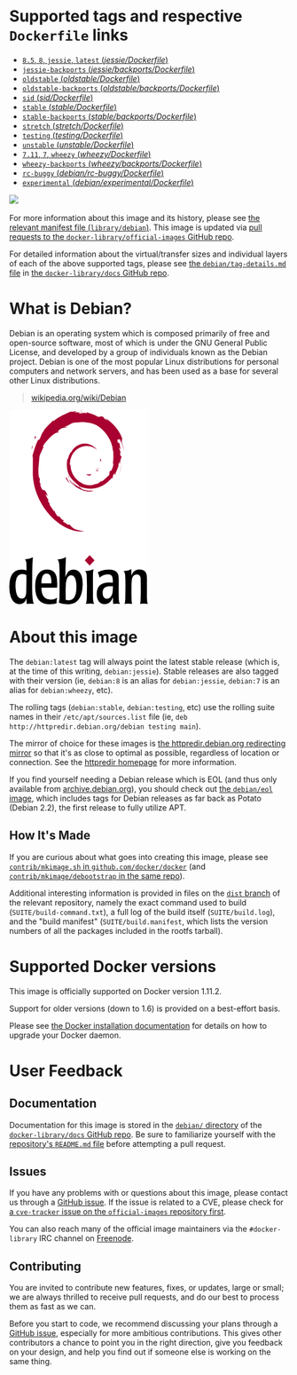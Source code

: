 # Supported tags and respective `Dockerfile` links

-	[`8.5`, `8`, `jessie`, `latest` (*jessie/Dockerfile*)](https://github.com/tianon/docker-brew-debian/blob/c2882c541f5bd5cfdd28a505a4e635d42c7fd946/jessie/Dockerfile)
-	[`jessie-backports` (*jessie/backports/Dockerfile*)](https://github.com/tianon/docker-brew-debian/blob/c2882c541f5bd5cfdd28a505a4e635d42c7fd946/jessie/backports/Dockerfile)
-	[`oldstable` (*oldstable/Dockerfile*)](https://github.com/tianon/docker-brew-debian/blob/c2882c541f5bd5cfdd28a505a4e635d42c7fd946/oldstable/Dockerfile)
-	[`oldstable-backports` (*oldstable/backports/Dockerfile*)](https://github.com/tianon/docker-brew-debian/blob/c2882c541f5bd5cfdd28a505a4e635d42c7fd946/oldstable/backports/Dockerfile)
-	[`sid` (*sid/Dockerfile*)](https://github.com/tianon/docker-brew-debian/blob/f2f13c96629664b5cd7ac24b56a12723a7df69e3/sid/Dockerfile)
-	[`stable` (*stable/Dockerfile*)](https://github.com/tianon/docker-brew-debian/blob/c2882c541f5bd5cfdd28a505a4e635d42c7fd946/stable/Dockerfile)
-	[`stable-backports` (*stable/backports/Dockerfile*)](https://github.com/tianon/docker-brew-debian/blob/c2882c541f5bd5cfdd28a505a4e635d42c7fd946/stable/backports/Dockerfile)
-	[`stretch` (*stretch/Dockerfile*)](https://github.com/tianon/docker-brew-debian/blob/f2f13c96629664b5cd7ac24b56a12723a7df69e3/stretch/Dockerfile)
-	[`testing` (*testing/Dockerfile*)](https://github.com/tianon/docker-brew-debian/blob/f2f13c96629664b5cd7ac24b56a12723a7df69e3/testing/Dockerfile)
-	[`unstable` (*unstable/Dockerfile*)](https://github.com/tianon/docker-brew-debian/blob/f2f13c96629664b5cd7ac24b56a12723a7df69e3/unstable/Dockerfile)
-	[`7.11`, `7`, `wheezy` (*wheezy/Dockerfile*)](https://github.com/tianon/docker-brew-debian/blob/c2882c541f5bd5cfdd28a505a4e635d42c7fd946/wheezy/Dockerfile)
-	[`wheezy-backports` (*wheezy/backports/Dockerfile*)](https://github.com/tianon/docker-brew-debian/blob/c2882c541f5bd5cfdd28a505a4e635d42c7fd946/wheezy/backports/Dockerfile)
-	[`rc-buggy` (*debian/rc-buggy/Dockerfile*)](https://github.com/tianon/dockerfiles/blob/22a998f815d55217afa0075411b810b8889ceac1/debian/rc-buggy/Dockerfile)
-	[`experimental` (*debian/experimental/Dockerfile*)](https://github.com/tianon/dockerfiles/blob/22a998f815d55217afa0075411b810b8889ceac1/debian/experimental/Dockerfile)

[![](https://badge.imagelayers.io/debian:latest.svg)](https://imagelayers.io/?images=debian:8.5,debian:jessie-backports,debian:oldstable,debian:oldstable-backports,debian:sid,debian:stable,debian:stable-backports,debian:stretch,debian:testing,debian:unstable,debian:7.11,debian:wheezy-backports,debian:rc-buggy,debian:experimental)

For more information about this image and its history, please see [the relevant manifest file (`library/debian`)](https://github.com/docker-library/official-images/blob/master/library/debian). This image is updated via [pull requests to the `docker-library/official-images` GitHub repo](https://github.com/docker-library/official-images/pulls?q=label%3Alibrary%2Fdebian).

For detailed information about the virtual/transfer sizes and individual layers of each of the above supported tags, please see [the `debian/tag-details.md` file](https://github.com/docker-library/docs/blob/master/debian/tag-details.md) in [the `docker-library/docs` GitHub repo](https://github.com/docker-library/docs).

# What is Debian?

Debian is an operating system which is composed primarily of free and open-source software, most of which is under the GNU General Public License, and developed by a group of individuals known as the Debian project. Debian is one of the most popular Linux distributions for personal computers and network servers, and has been used as a base for several other Linux distributions.

> [wikipedia.org/wiki/Debian](https://en.wikipedia.org/wiki/Debian)

![logo](https://raw.githubusercontent.com/docker-library/docs/b449be7df57e9ed9086bb5821bfb5d6cdc5d67a4/debian/logo.png)

# About this image

The `debian:latest` tag will always point the latest stable release (which is, at the time of this writing, `debian:jessie`). Stable releases are also tagged with their version (ie, `debian:8` is an alias for `debian:jessie`, `debian:7` is an alias for `debian:wheezy`, etc).

The rolling tags (`debian:stable`, `debian:testing`, etc) use the rolling suite names in their `/etc/apt/sources.list` file (ie, `deb
http://httpredir.debian.org/debian testing main`).

The mirror of choice for these images is [the httpredir.debian.org redirecting mirror](http://httpredir.debian.org) so that it's as close to optimal as possible, regardless of location or connection. See the [httpredir homepage](http://httpredir.debian.org) for more information.

If you find yourself needing a Debian release which is EOL (and thus only available from [archive.debian.org](http://archive.debian.org)), you should check out [the `debian/eol` image](https://hub.docker.com/r/debian/eol/), which includes tags for Debian releases as far back as Potato (Debian 2.2), the first release to fully utilize APT.

## How It's Made

If you are curious about what goes into creating this image, please see [`contrib/mkimage.sh` in `github.com/docker/docker`](https://github.com/docker/docker/blob/master/contrib/mkimage.sh) (and [`contrib/mkimage/debootstrap` in the same repo](https://github.com/docker/docker/blob/master/contrib/mkimage/debootstrap)).

Additional interesting information is provided in files on the [`dist` branch](https://github.com/tianon/docker-brew-debian/tree/dist) of the relevant repository, namely the exact command used to build (`SUITE/build-command.txt`), a full log of the build itself (`SUITE/build.log`), and the "build manifest" (`SUITE/build.manifest`, which lists the version numbers of all the packages included in the rootfs tarball).

# Supported Docker versions

This image is officially supported on Docker version 1.11.2.

Support for older versions (down to 1.6) is provided on a best-effort basis.

Please see [the Docker installation documentation](https://docs.docker.com/installation/) for details on how to upgrade your Docker daemon.

# User Feedback

## Documentation

Documentation for this image is stored in the [`debian/` directory](https://github.com/docker-library/docs/tree/master/debian) of the [`docker-library/docs` GitHub repo](https://github.com/docker-library/docs). Be sure to familiarize yourself with the [repository's `README.md` file](https://github.com/docker-library/docs/blob/master/README.md) before attempting a pull request.

## Issues

If you have any problems with or questions about this image, please contact us through a [GitHub issue](https://github.com/tianon/docker-brew-debian/issues). If the issue is related to a CVE, please check for [a `cve-tracker` issue on the `official-images` repository first](https://github.com/docker-library/official-images/issues?q=label%3Acve-tracker).

You can also reach many of the official image maintainers via the `#docker-library` IRC channel on [Freenode](https://freenode.net).

## Contributing

You are invited to contribute new features, fixes, or updates, large or small; we are always thrilled to receive pull requests, and do our best to process them as fast as we can.

Before you start to code, we recommend discussing your plans through a [GitHub issue](https://github.com/tianon/docker-brew-debian/issues), especially for more ambitious contributions. This gives other contributors a chance to point you in the right direction, give you feedback on your design, and help you find out if someone else is working on the same thing.
